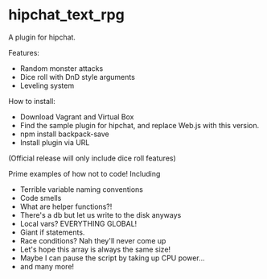 # hipchat_text_rpg
A plugin for hipchat.

Features:
* Random monster attacks
* Dice roll with DnD style arguments
* Leveling system

How to install:
* Download Vagrant and Virtual Box
* Find the sample plugin for hipchat, and replace Web.js with this version.
* npm install backpack-save
* Install plugin via URL

(Official release will only include dice roll features)

Prime examples of how not to code! Including
* Terrible variable naming conventions
* Code smells
* What are helper functions?!
* There's a db but let us write to the disk anyways
* Local vars? EVERYTHING GLOBAL!
* Giant if statements.
* Race conditions? Nah they'll never come up
* Let's hope this array is always the same size!
* Maybe I can pause the script by taking up CPU power...
* and many more!
